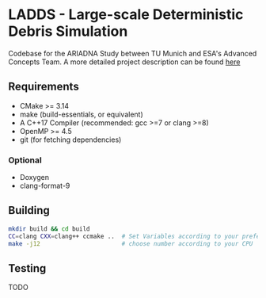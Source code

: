 # LADDS - Large-scale Deterministic Debris Simulation

Codebase for the ARIADNA Study between TU Munich and ESA's Advanced Concepts Team. A more detailed project description can be found [here](https://www.esa.int/gsp/ACT/projects/debris_hpc/)

## Requirements
* CMake >= 3.14
* make (build-essentials, or equivalent)
* A C++17 Compiler (recommended: gcc >=7 or clang >=8)
* OpenMP >= 4.5
* git (for fetching dependencies)

### Optional
* Doxygen
* clang-format-9

## Building
```bash
mkdir build && cd build
CC=clang CXX=clang++ ccmake ..  # Set Variables according to your preferences
make -j12                       # choose number according to your CPU
```

## Testing
TODO
